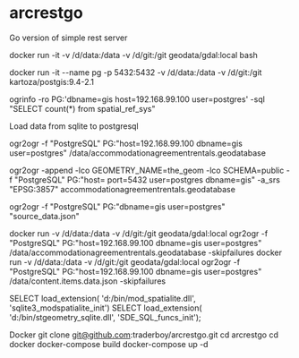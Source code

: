 # arcrestgo
Go version of simple rest server

docker run -it -v /d/data:/data -v /d/git:/git geodata/gdal:local bash

docker run -it --name pg -p 5432:5432 -v /d/data:/data -v /d/git:/git kartoza/postgis:9.4-2.1

ogrinfo -ro PG:'dbname=gis host=192.168.99.100 user=postgres' -sql "SELECT count(*) from spatial_ref_sys"

Load data from sqlite to postgresql

ogr2ogr -f "PostgreSQL" PG:"host=192.168.99.100 dbname=gis user=postgres" /data/accommodationagreementrentals.geodatabase

ogr2ogr -append -lco GEOMETRY_NAME=the_geom -lco SCHEMA=public -f "PostgreSQL" PG:"host= port=5432 user=postgres dbname=gis" -a_srs "EPSG:3857" accommodationagreementrentals.geodatabase

ogr2ogr -f "PostgreSQL" PG:"dbname=gis user=postgres" "source_data.json" 

docker run  -v /d/data:/data  -v /d/git:/git geodata/gdal:local ogr2ogr -f "PostgreSQL" PG:"host=192.168.99.100 dbname=gis user=postgres" /data/accommodationagreementrentals.geodatabase -skipfailures
docker run  -v /d/data:/data  -v /d/git:/git geodata/gdal:local ogr2ogr -f "PostgreSQL" PG:"host=192.168.99.100 dbname=gis user=postgres" /data/content.items.data.json -skipfailures

SELECT load_extension( 'd:/bin/mod_spatialite.dll', 'sqlite3_modspatialite_init')
SELECT load_extension( 'd:/bin/stgeometry_sqlite.dll', 'SDE_SQL_funcs_init');

Docker
git clone git@github.com:traderboy/arcrestgo.git
cd arcrestgo
cd docker
docker-compose build
docker-compose up -d
